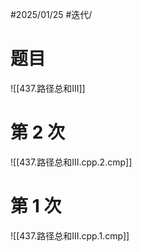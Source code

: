 #2025/01/25 #迭代/

# 题目

![[437.路径总和III]]

# 第 2 次

![[437.路径总和III.cpp.2.cmp]]

# 第 1 次

![[437.路径总和III.cpp.1.cmp]]

